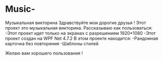 # Music-
Музыкальная викторина
Здравствуйте мои дорогие друзья ! Этот проект это музыкальная викторина. Рассказываю как пользоваться:
-Этот проект идет только на экранах с разрешением 1920*1080
-Этот проект создан на WPF Net 4.7.2
В этом проекте находится:
-Рандомная карточка без повторения
-Шаблоны стилей

Желаю вам хорошего пользования ! 

